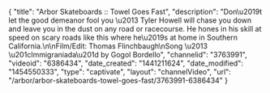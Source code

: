 {
    "title": "Arbor Skateboards :: Towel Goes Fast",
    "description": "Don\u2019t let the good demeanor fool you \u2013 Tyler Howell will chase you down and leave you in the dust on any road or racecourse. He hones in his skill at speed on scary roads like this where he\u2019s at home in Southern California.\n\nFilm\/Edit: Thomas Flinchbaugh\nSong \u2013 \u201cImmigraniada\u201d by Gogol Bordello",
    "channelid": "3763991",
    "videoid": "6386434",
    "date_created": "1441211624",
    "date_modified": "1454550333",
    "type": "captivate",
    "layout": "channelVideo",
    "url": "\/arbor\/arbor-skateboards-towel-goes-fast\/3763991-6386434"
}